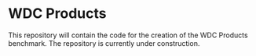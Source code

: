 # WDC Products

This repository will contain the code for the creation of the WDC Products benchmark. The repository is currently under construction.